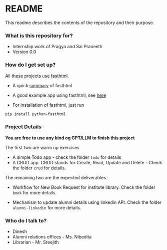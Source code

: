# README #

This readme describes the contents of the repository and their purpose.

### What is this repository for? ###

* Internship work of Pragya and Sai Praneeth
* Version 0.0

### How do I get set up? ###

All these projects use fasthtml.

* A quick [summary](https://about.fastht.ml/) of fasthtml
* A good example app using fasthtml, see [here](https://docs.fastht.ml/tutorials/by_example.html)

* For installation of fasthtml, just run

``` bash
pip install python-fasthtml
```


### Project Details

**You are free to use any kind og GPT/LLM to finish this project**

The first two are warm up exercises

* A simple Todo app - check the folder `todo` for details
* A CRUD app. CRUD stands for Create, Read, Update and Delete - Check the folder `crud` for details.

The remaining two are the expected deliverables

* Workflow for New Book Request for institute library. Check the folder `book` for more details.

* Mechanism to update alumni details using linkedin API. Check the folder `alumni-linkedin` for more details.

### Who do I talk to? 

* Dinesh 
* Alumni relations offices - Ms. Nibedita
* Librarian - Mr. Sreejith
